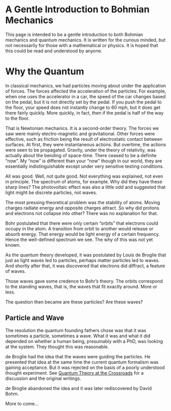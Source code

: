 # A Gentle Introduction to Bohmian Mechanics

This page is intended to be a gentle introduction to both Bohmian mechanics and quantum mechanics. It is written for the curious minded, but not necessarily for those with a mathematical or physics. It is hoped that this could be read and understood by anyone.

# Why the Quantum

In classical mechanics, we had particles moving about under the application of forces. The forces affected the acceleration of the particles. For example, when one uses the accelerator in a car, the speed of the car changes based on the pedal, but it is not directly set by the pedal. If you push the pedal to the floor, your speed does not instantly change to 60 mph, but it does get there fairly quickly. More quickly, in fact, then if the pedal is half of the way to the floor.

That is Newtonian mechanics. It is a second-order theory. The forces we saw were mainly electro-magnetic and gravitational. Other forces were effective, such as friction being the result of electrostatic contact between surfaces. At first, they were instantaneous actions. But overtime, the actions were seen to be propagated. Gravity, under the theory of relativity, was actually about the bending of space-time. There ceased to be a definite “now”. My “now” is different than your “now” though in our world, they are essentially indistinguishable except under very sensitive testing conditions.

All was good. Well, not quite good. Not everything was explained, not even in principle. The spectrum of atoms, for example. Why did they have these sharp lines? The photovoltaic effect was also a little odd and suggested that light might be discrete particles, not waves.

The most pressing theoretical problem was the stability of atoms. Moving charges radiate energy and opposite charges attract. So why did protons and electrons not collapse into other? There was no explanation for that.

Bohr postulated that there were only certain “orbits” that electrons could occupy in the atom. A transition from orbit to another would release or absorb energy. That energy would be light energy of a certain frequency. Hence the well-defined spectrum we see. The why of this was not yet known.

As the quantum theory developed, it was postulated by Louis de Broglie that just as light waves led to particles, perhaps matter particles led to waves. And shortly after that, it was discovered that electrons did diffract, a feature of waves.

Those waves gave some credence to Bohr’s theory. The orbits correspond to the standing waves, that is, the waves that fit exactly around. More or less.

The question then became are these particles? Are these waves?


## Particle and Wave

The resolution the quantum founding fathers chose was that it was sometimes a particle, sometimes a wave. What it was and what it did depended on whether a human being, presumably with a PhD, was looking at the system. They thought this was reasonable.

de Broglie had the idea that the waves were guiding the particles. He presented that idea at the same time the current quantum formalism was gaining acceptance. But it was rejected on the basis of a poorly understood thought experiment. See [Quantum Theory at the Crossroads](http://amzn.com/0521814219) for a discussion and the original writings.

de Broglie abandoned the idea and it was later rediscovered by David Bohm.

More to come…